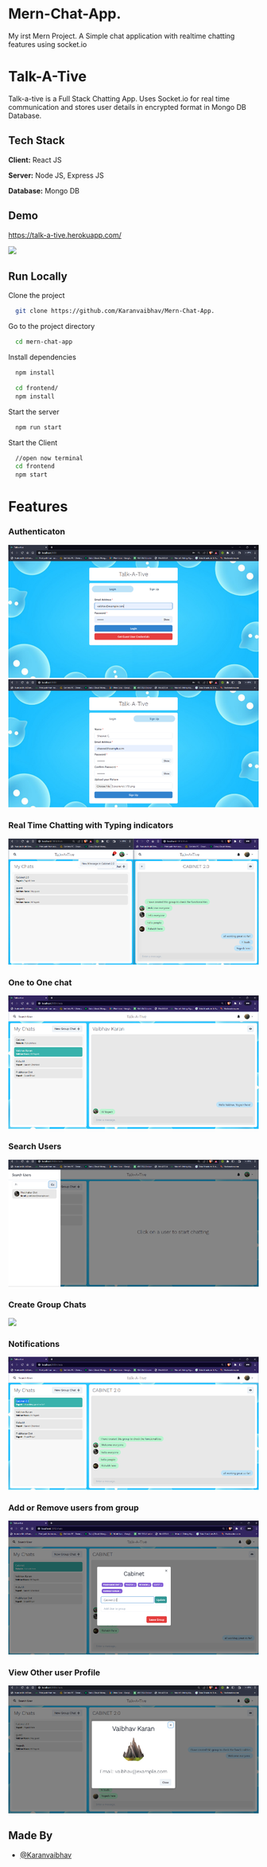 # Mern-Chat-App.
My irst Mern Project. A Simple chat application with realtime chatting features using socket.io
 
# Talk-A-Tive

Talk-a-tive is a Full Stack Chatting App.
Uses Socket.io for real time communication and stores user details in encrypted format in Mongo DB Database.
## Tech Stack

**Client:** React JS

**Server:** Node JS, Express JS

**Database:** Mongo DB
  
## Demo

https://talk-a-tive.herokuapp.com/

![](https://github.com/piyush-eon/mern-chat-app/blob/master/screenshots/group%20%2B%20notif.PNG)
## Run Locally

Clone the project

```bash
  git clone https://github.com/Karanvaibhav/Mern-Chat-App.
```

Go to the project directory

```bash
  cd mern-chat-app
```

Install dependencies

```bash
  npm install
```

```bash
  cd frontend/
  npm install
```

Start the server

```bash
  npm run start
```
Start the Client

```bash
  //open now terminal
  cd frontend
  npm start
```

  
# Features

### Authenticaton
![](https://github.com/Karanvaibhav/Mern-Chat-App./blob/master/screenshots/Login%20User.png)
![](https://github.com/Karanvaibhav/Mern-Chat-App./blob/master/screenshots/SignUp.png)

### Real Time Chatting with Typing indicators
![](https://github.com/Karanvaibhav/Mern-Chat-App./blob/master/screenshots/Notification%20and%20real%20time.png)
### One to One chat
![](https://github.com/Karanvaibhav/Mern-Chat-App./blob/master/screenshots/main%20Chat%20page.png)
### Search Users
![](https://github.com/Karanvaibhav/Mern-Chat-App./blob/master/screenshots/Search%20User.png)
### Create Group Chats
![](https://github.com/piyush-eon/mern-chat-app/blob/master/screenshots/new%20grp.PNG)
### Notifications 
![](https://github.com/Karanvaibhav/Mern-Chat-App./blob/master/screenshots/Group%20Chat.png)
### Add or Remove users from group
![](https://github.com/Karanvaibhav/Mern-Chat-App./blob/master/screenshots/Add%20or%20Remove%20User.png)
### View Other user Profile
![](https://github.com/Karanvaibhav/Mern-Chat-App./blob/master/screenshots/Profile%20View.png)
## Made By

- [@Karanvaibhav](https://github.com/Karanvaibhav)

  
